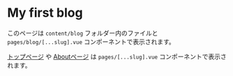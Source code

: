 # My first blog

このページは `content/blog` フォルダー内のファイルと `pages/blog/[...slug].vue` コンポーネントで表示されます。

[トップページ](/) や [Aboutページ](/about) は `pages/[...slug].vue` コンポーネントで表示されます。
